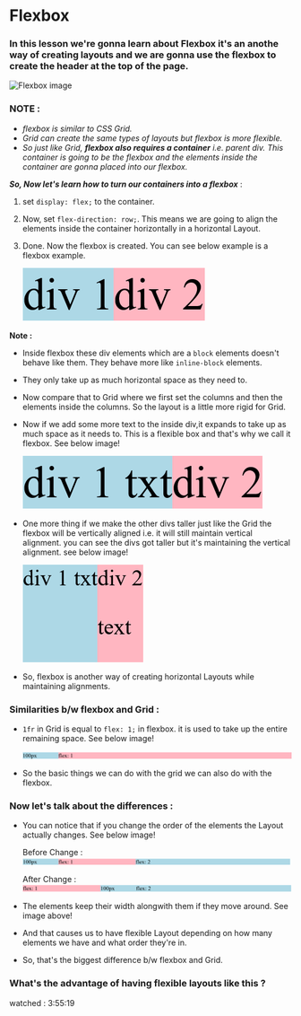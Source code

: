 # Flexbox

### In this lesson we're gonna learn about Flexbox it's an anothe way of creating layouts and we are gonna use the flexbox to create the header at the top of the page.

![Flexbox image](https://sharkcoder.com/files/article/flex1.png)

### NOTE : 
- _flexbox is similar to CSS Grid._
- _Grid can create the same types of layouts *but flexbox is more flexible*._
- _So just like Grid, **flexbox also requires a container** i.e. parent div. This container is going to be the flexbox and the elements inside the container are gonna placed into our flexbox._

**_So, Now let's learn how to turn our containers into a flexbox_** : 

1. set `display: flex;` to the container.

2. Now, set `flex-direction: row;`. This means we are going to align the elements inside the container horizontally in a horizontal Layout.

3. Done. Now the flexbox is created. You can see below example is a flexbox example.
    
    ![flex example image](img/flex-example-1.png)

**Note :**
- Inside flexbox these div elements which are a `block` elements doesn't behave like them. They behave more like `inline-block` elements.

- They only take up as much horizontal space as they need to.

- Now compare that to Grid where we first set the columns and then the elements inside the columns. So the layout is a little more rigid for Grid.

- Now if we add some more text to the inside div,it expands to take up as much space as it needs to. This is a flexible box and that's why we call it flexbox. See below image!

  ![flex-example image](img/flex-example-2.png)

- One more thing if we make the other divs taller just like the Grid the flexbox will be vertically aligned i.e. it will still maintain vertical alignment. you can see the divs got taller but it's maintaining the vertical alignment. see below image!

  ![flex-example image](img/flex-example-3.png)

- So, flexbox is another way of creating horizontal Layouts while maintaining alignments.

### Similarities b/w flexbox and Grid :

- `1fr` in Grid is equal to `flex: 1;` in flexbox. it is used to take up the entire remaining space. See below image!

  ![flex-example image](img/flex-example-4.png)

- So the basic things we can do with the grid we can also do with the flexbox.

### Now let's talk about the differences :

- You can notice that if you change the order of the elements the Layout actually changes. See below image!
  
  Before Change :
  ![flex-example image](img/flex-example-5.png)

  After Change :
  ![flex-example image](img/flex-example-6.png)

- The elements keep their width alongwith them if they move around. See image above!

- And that causes us to have flexible Layout depending on how many elements we have and what order they're in.

- So, that's the biggest difference b/w flexbox and Grid.

### What's the advantage of having flexible layouts like this ?

watched : 3:55:19